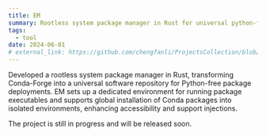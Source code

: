 ```yaml
---
title: EM
summary: Rootless system package manager in Rust for universal python-free Conda-Forge deployments.
tags:
  - tool
date: 2024-06-01
# external_link: https://github.com/chengfanli/ProjectsCollection/blob/master/em.md
---
```


Developed a rootless system package manager in Rust, transforming Conda-Forge into a universal software repository for Python-free package deployments. EM sets up a dedicated environment for running package executables and supports
global installation of Conda packages into isolated environments, enhancing accessibility and support injections.

The project is still in progress and will be released soon.
